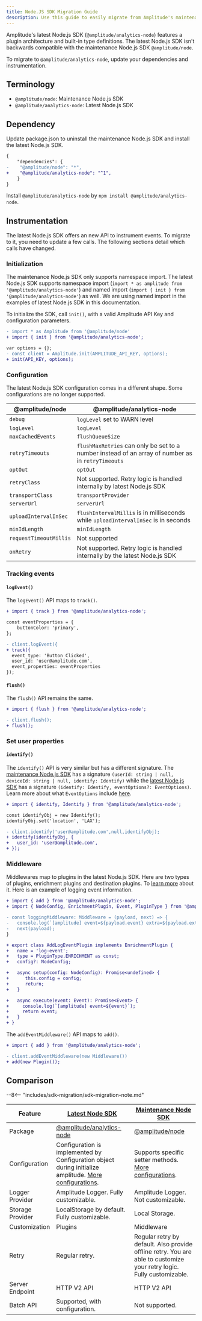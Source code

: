 ```yaml
---
title: Node.JS SDK Migration Guide
description: Use this guide to easily migrate from Amplitude's maintenance Node.JS SDK (@amplitude/node) to the latest SDK (@amplitude/analytics-node).
---
```


Amplitude's latest Node.js SDK (`@amplitude/analytics-node`) features a plugin architecture and built-in type definitions. The latest Node.js SDK isn't backwards compatible with the maintenance Node.js SDK `@amplitude/node`. 

To migrate to `@amplitude/analytics-node`, update your dependencies and instrumentation.

## Terminology

* `@amplitude/node`: Maintenance Node.js SDK
* `@amplitude/analytics-node`: Latest Node.js SDK

## Dependency

Update package.json to uninstall the maintenance Node.js SDK and install the latest Node.js SDK.

```diff
{
    "dependencies": {
-    "@amplitude/node": "*",
+    "@amplitude/analytics-node": "^1",
    }
}
```

Install `@amplitude/analytics-node` by `npm install @amplitude/analytics-node`.

## Instrumentation

The latest Node.js SDK offers an new API to instrument events. To migrate to it, you need to update a few calls. The following sections detail which calls have changed.

### Initialization

The maintenance Node.js SDK only supports namespace import. The latest Node.js SDK supports namespace import (`import * as amplitude from '@amplitude/analytics-node'`) and named import (`import { init } from '@amplitude/analytics-node'`) as well. We are using named import in the examples of latest Node.js SDK in this documentation.

To initialize the SDK, call `init()`, with a valid Amplitude API Key and configuration parameters.

```diff
- import * as Amplitude from '@amplitude/node'
+ import { init } from '@amplitude/analytics-node';

var options = {};
- const client = Amplitude.init(AMPLITUDE_API_KEY, options);
+ init(API_KEY, options);
```

### Configuration

The latest Node.js SDK configuration comes in a different shape. Some configurations are no longer supported.

|@amplitude/node|@amplitude/analytics-node|
|-|-|
| `debug` | `logLevel` set to WARN level|
| `logLevel` | `logLevel` |
| `maxCachedEvents` | `flushQueueSize` |
| `retryTimeouts` | `flushMaxRetries` can only be set to a number instead of an array of number as in `retryTimeouts`
| `optOut` | `optOut` |
| `retryClass` | Not supported. Retry logic is handled internally by latest Node.js SDK|
| `transportClass` | `transportProvider` |
| `serverUrl` | `serverUrl` |
| `uploadIntervalInSec` | `flushIntervalMillis` is in milliseconds while `uploadIntervalInSec` is in seconds|
| `minIdLength` | `minIdLength` |
| `requestTimeoutMillis` | Not supported |
| `onRetry` | Not supported. Retry logic is handled internally by the latest Node.js SDK |

### Tracking events

#### `logEvent()`

The `logEvent()` API maps to `track()`.

```diff
+ import { track } from '@amplitude/analytics-node';

const eventProperties = {
    buttonColor: 'primary',
};

- client.logEvent({
+ track({
  event_type: 'Button Clicked',
  user_id: 'user@amplitude.com',
  event_properties: eventProperties
});
```

#### `flush()`

The `flush()` API remains the same.

```diff
+ import { flush } from '@amplitude/analytics-node';

- client.flush();
+ flush();
```

### Set user properties

#### `identify()`

The `identify()` API is very similar but has a different signature. The [maintenance Node.js SDK](https://github.com/amplitude/Amplitude-Node/blob/2ef295e1fb698286d606ea4a2ccbbfdc4ba3fdc8/packages/node/src/nodeClient.ts#L142) has a signature `(userId: string | null, deviceId: string | null, identify: Identify)` while the [latest Node.js SDK](https://github.com/amplitude/Amplitude-TypeScript/blob/8f4ea010279fb21190a2c0595d4ae8a7d9e987ce/packages/analytics-core/src/core-client.ts#L62) has a signature `(identify: Identify, eventOptions?: EventOptions)`. Learn more about what `EventOptions` include [here](https://amplitude.github.io/Amplitude-TypeScript/interfaces/_amplitude_analytics_node.Types.EventOptions.html).

```diff
+ import { identify, Identify } from '@amplitude/analytics-node';

const identifyObj = new Identify();
identifyObj.set('location', 'LAX');

- client.identify('user@amplitude.com',null,identifyObj);
+ identify(identifyObj, {
+   user_id: 'user@amplitude.com',
+ });
```

### Middleware

Middlewares map to plugins in the latest Node.js SDK. Here are two types of plugins, enrichment plugins and destination plugins. To [learn more](../#plugins) about it. Here is an example of logging event information.

```diff
+ import { add } from '@amplitude/analytics-node';
+ import { NodeConfig, EnrichmentPlugin, Event, PluginType } from '@amplitude/analytics-types';

- const loggingMiddleware: Middleware = (payload, next) => {
-   console.log(`[amplitude] event=${payload.event} extra=${payload.extra}`);
-   next(payload);
}

+ export class AddLogEventPlugin implements EnrichmentPlugin {
+   name = 'log-event';
+   type = PluginType.ENRICHMENT as const;
+   config?: NodeConfig;

+   async setup(config: NodeConfig): Promise<undefined> {
+      this.config = config;
+      return;
+   }

+   async execute(event: Event): Promise<Event> {
+     console.log(`[amplitude] event=${event}`);
+     return event;
+   }
+ }
```

The `addEventMiddleware()` API maps to `add()`.

```diff
+ import { add } from '@amplitude/analytics-node';

- client.addEventMiddleware(new Middleware())
+ add(new Plugin());
```

## Comparison 

--8<-- "includes/sdk-migration/sdk-migration-note.md"

| <div class="big-column">Feature</div> | [Latest Node SDK](./) | [Maintenance Node SDK](../../node/) |
| --- | --- | --- |
| Package | [@amplitude/analytics-node](https://www.npmjs.com/package/@amplitude/analytics-node) | [@amplitude/node](https://www.npmjs.com/package/@amplitude/node)|
| Configuration | Configuration is implemented by Configuration object during initialize amplitude. [More configurations](./#configuration). | Supports specific setter methods. [More configurations](../../node/#configuration).|
| Logger Provider | Amplitude Logger. Fully customizable. | Amplitude Logger.  Not customizable. |
| Storage Provider | LocalStorage by default. Fully customizable. | Local Storage. |
| Customization | Plugins | Middleware |
| Retry | Regular retry. | Regular retry by default. Also provide offline retry. You are able to customize your retry logic. Fully customizable. |
| Server Endpoint | HTTP V2 API |  HTTP V2 API |
| Batch API | Supported, with configuration. | Not supported. |

